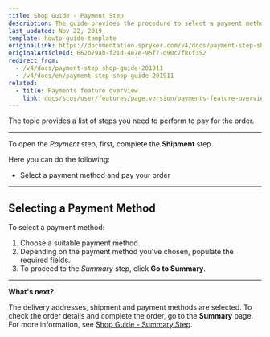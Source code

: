 ```yaml
---
title: Shop Guide - Payment Step
description: The guide provides the procedure to select a payment method for the order in the Storefront.
last_updated: Nov 22, 2019
template: howto-guide-template
originalLink: https://documentation.spryker.com/v4/docs/payment-step-shop-guide-201911
originalArticleId: 662b79ab-f21d-4e7e-95f7-d90c7f8cf352
redirect_from:
  - /v4/docs/payment-step-shop-guide-201911
  - /v4/docs/en/payment-step-shop-guide-201911
related:
  - title: Payments feature overview
    link: docs/scos/user/features/page.version/payments-feature-overview.html
---
```


The topic provides a list of steps you need to perform to pay for the order.
***

To open the *Payment* step, first, complete the **Shipment** step.

Here you can do the following:
* Select a payment method and pay your order
***

## Selecting a Payment Method

To select a payment method:
1. Choose a suitable payment method.
2. Depending on the payment method you've chosen, populate the required fields.
3. To proceed to the *Summary* step, click **Go to Summary**.
***
**What's next?**

The delivery addresses, shipment and payment methods are selected. To check the order details and complete the order, go to the **Summary** page.
For more information, see [Shop Guide - Summary Step](/docs/scos/user/shop-user-guides/{{page.version}}/shop-guide-checkout/shop-guide-summary-step.html).

<!-- Last review date: Sep 24, 2019 -->

